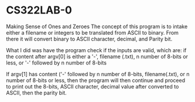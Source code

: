 # CS322LAB-0
Making Sense of Ones and Zeroes
The concept of this program is to intake either a filename or integers to be translated from ASCII to binary.
From there it will convert binary to ASCII character, decimal, and Parity bit.

What I did was have the program check if the inputs are valid, which are:
 if the content after argv[0] is either a '-', filename (.txt), n number of 8-bits or less, or '-' followed by n number of 8-bits

If argv[1] has content ('-' followed by n number of 8-bits, filename(.txt), or n number of 8-bits or less, then the program will then continue and proceed to print out the 8-bits, ASCII character, decimal value after converted to ASCII, then the parity bit.
